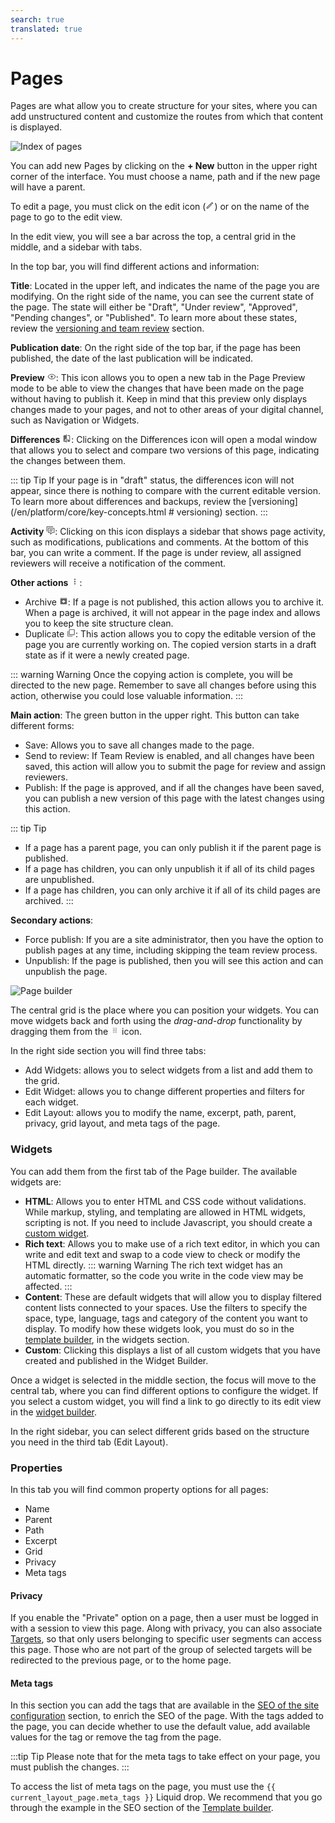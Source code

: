 ```yaml
---
search: true
translated: true
---
```


# Pages

Pages are what allow you to create structure for your sites, where you can add unstructured content and customize the routes from which that content is displayed.

![Index of pages](/assets/img/platform/page-index.png)

You can add new Pages by clicking on the **+ New** button in the upper right corner of the interface. You must choose a name, path and if the new page will have a parent.

To edit a page, you must click on the edit icon (<svg xmlns="http://www.w3.org/2000/svg" xmlns:xlink="http://www.w3.org/1999/xlink" aria-hidden="true" focusable="false" width="1em" height="1em" style="-ms-transform: rotate(360deg); -webkit-transform: rotate(360deg); transform: rotate(360deg);" preserveAspectRatio="xMidYMid meet" viewBox="0 0 24 24"><path d="M14.06 9l.94.94L5.92 19H5v-.92L14.06 9m3.6-6c-.25 0-.51.1-.7.29l-1.83 1.83l3.75 3.75l1.83-1.83c.39-.39.39-1.04 0-1.41l-2.34-2.34c-.2-.2-.45-.29-.71-.29m-3.6 3.19L3 17.25V21h3.75L17.81 9.94l-3.75-3.75z" fill="#626262"/><rect x="0" y="0" width="24" height="24" fill="rgba(0, 0, 0, 0)" /></svg>) or on the name of the page to go to the edit view.

In the edit view, you will see a bar across the top, a central grid in the middle, and a sidebar with tabs.

In the top bar, you will find different actions and information:

**Title**: Located in the upper left, and indicates the name of the page you are modifying. On the right side of the name, you can see the current state of the page. The state will either be "Draft", "Under review", "Approved", "Pending changes", or "Published". To learn more about these states, review the [versioning and team review](/en/platform/core/key-concepts.html) section.

**Publication date**: On the right side of the top bar, if the page has been published, the date of the last publication will be indicated.

**Preview** <svg xmlns="http://www.w3.org/2000/svg" xmlns:xlink="http://www.w3.org/1999/xlink" aria-hidden="true" focusable="false" width="1em" height="1em" style="-ms-transform: rotate(360deg); -webkit-transform: rotate(360deg); transform: rotate(360deg);" preserveAspectRatio="xMidYMid meet" viewBox="0 0 24 24"><path d="M12 9a3 3 0 0 1 3 3a3 3 0 0 1-3 3a3 3 0 0 1-3-3a3 3 0 0 1 3-3m0-4.5c5 0 9.27 3.11 11 7.5c-1.73 4.39-6 7.5-11 7.5S2.73 16.39 1 12c1.73-4.39 6-7.5 11-7.5M3.18 12a9.821 9.821 0 0 0 17.64 0a9.821 9.821 0 0 0-17.64 0z" fill="#626262"/><rect x="0" y="0" width="24" height="24" fill="rgba(0, 0, 0, 0)" /></svg>: This icon allows you to open a new tab in the Page Preview mode to be able to view the changes that have been made on the page without having to publish it. Keep in mind that this preview only displays changes made to your pages, and not to other areas of your digital channel, such as Navigation or Widgets.

**Differences** <svg xmlns="http://www.w3.org/2000/svg" xmlns:xlink="http://www.w3.org/1999/xlink" aria-hidden="true" focusable="false" width="1em" height="1em" style="-ms-transform: rotate(360deg); -webkit-transform: rotate(360deg); transform: rotate(360deg);" preserveAspectRatio="xMidYMid meet" viewBox="0 0 24 24"><path d="M19 3h-5v2h5v13l-5-6v9h5a2 2 0 0 0 2-2V5a2 2 0 0 0-2-2m-9 15H5l5-6m0-9H5c-1.11 0-2 .89-2 2v14a2 2 0 0 0 2 2h5v2h2V1h-2v2z" fill="#626262"/></svg>: Clicking on the Differences icon will open a modal window that allows you to select and compare two versions of this page, indicating the changes between them.

::: tip Tip
If your page is in "draft" status, the differences icon will not appear, since there is nothing to compare with the current editable version. To learn more about differences and backups, review the [versioning](/en/platform/core/key-concepts.html # versioning) section.
:::

**Activity** <svg xmlns="http://www.w3.org/2000/svg" xmlns:xlink="http://www.w3.org/1999/xlink" aria-hidden="true" focusable="false" width="1em" height="1em" style="-ms-transform: rotate(360deg); -webkit-transform: rotate(360deg); transform: rotate(360deg);" preserveAspectRatio="xMidYMid meet" viewBox="0 0 24 24"><path d="M12 23a1 1 0 01-1-1v-3H7a2 2 0 01-2-2V7a2 2 0 012-2h14a2 2 0 012 2v10a2 2 0 01-2 2h-4.1l-3.7 3.71a1 1 0 01-.7.29H12zm1-6v3.08L16.08 17H21V7H7v10h6zM3 15H1V3a2 2 0 012-2h16v2H3v12zm6-6h10v2H9V9zm0 4h8v2H9v-2z" fill="#626262"/></svg>: Clicking on this icon displays a sidebar that shows page activity, such as modifications, publications and comments. At the bottom of this bar, you can write a comment. If the page is under review, all assigned reviewers will receive a notification of the comment.

**Other actions** <svg xmlns="http://www.w3.org/2000/svg" xmlns:xlink="http://www.w3.org/1999/xlink" aria-hidden="true" focusable="false" width="1em" height="1em" style="-ms-transform: rotate(360deg); -webkit-transform: rotate(360deg); transform: rotate(360deg);" preserveAspectRatio="xMidYMid meet" viewBox="0 0 24 24"><path d="M12 16a2 2 0 0 1 2 2a2 2 0 0 1-2 2a2 2 0 0 1-2-2a2 2 0 0 1 2-2m0-6a2 2 0 0 1 2 2a2 2 0 0 1-2 2a2 2 0 0 1-2-2a2 2 0 0 1 2-2m0-6a2 2 0 0 1 2 2a2 2 0 0 1-2 2a2 2 0 0 1-2-2a2 2 0 0 1 2-2z" fill="#626262"/><rect x="0" y="0" width="24" height="24" fill="rgba(0, 0, 0, 0)" /></svg>:

- Archive <svg xmlns="http://www.w3.org/2000/svg" xmlns:xlink="http://www.w3.org/1999/xlink" aria-hidden="true" focusable="false" width="1em" height="1em" style="-ms-transform: rotate(360deg); -webkit-transform: rotate(360deg); transform: rotate(360deg);" preserveAspectRatio="xMidYMid meet" viewBox="0 0 24 24"><path d="M5.12 5l.81-1h12l.94 1M12 17.5L6.5 12H10v-2h4v2h3.5L12 17.5m8.54-12.27l-1.39-1.68C18.88 3.21 18.47 3 18 3H6c-.47 0-.88.21-1.16.55L3.46 5.23C3.17 5.57 3 6 3 6.5V19a2 2 0 0 0 2 2h14a2 2 0 0 0 2-2V6.5c0-.5-.17-.93-.46-1.27z" fill="#626262"/><rect x="0" y="0" width="24" height="24" fill="rgba(0, 0, 0, 0)" /></svg>: If a page is not published, this action allows you to archive it. When a page is archived, it will not appear in the page index and allows you to keep the site structure clean.
- Duplicate <svg xmlns="http://www.w3.org/2000/svg" xmlns:xlink="http://www.w3.org/1999/xlink" aria-hidden="true" focusable="false" width="1em" height="1em" style="-ms-transform: rotate(360deg); -webkit-transform: rotate(360deg); transform: rotate(360deg);" preserveAspectRatio="xMidYMid meet" viewBox="0 0 24 24"><path d="M20 16V4H8v12h12m2 0a2 2 0 0 1-2 2H8a2 2 0 0 1-2-2V4c0-1.11.89-2 2-2h12a2 2 0 0 1 2 2v12m-6 4v2H4a2 2 0 0 1-2-2V7h2v13h12z" fill="#626262"/><rect x="0" y="0" width="24" height="24" fill="rgba(0, 0, 0, 0)" /></svg>: This action allows you to copy the editable version of the page you are currently working on. The copied version starts in a draft state as if it were a newly created page.

::: warning Warning
Once the copying action is complete, you will be directed to the new page. Remember to save all changes before using this action, otherwise you could lose valuable information.
:::

**Main action**: The green button in the upper right. This button can take different forms:

- Save: Allows you to save all changes made to the page.
- Send to review: If Team Review is enabled, and all changes have been saved, this action will allow you to submit the page for review and assign reviewers.
- Publish: If the page is approved, and if all the changes have been saved, you can publish a new version of this page with the latest changes using this action.

::: tip Tip
* If a page has a parent page, you can only publish it if the parent page is published.
* If a page has children, you can only unpublish it if all of its child pages are unpublished.
* If a page has children, you can only archive it if all of its child pages are archived.
:::

**Secondary actions**:
- Force publish: If you are a site administrator, then you have the option to publish pages at any time, including skipping the team review process.
- Unpublish: If the page is published, then you will see this action and can unpublish the page.

![Page builder](/assets/img/platform/page-builder.png)

The central grid is the place where you can position your widgets. You can move widgets back and forth using the _drag-and-drop_ functionality by dragging them from the <svg xmlns="http://www.w3.org/2000/svg" xmlns:xlink="http://www.w3.org/1999/xlink" aria-hidden="true" focusable="false" width="1em" height="1em" style="-ms-transform: rotate(360deg); -webkit-transform: rotate(360deg); transform: rotate(360deg);" preserveAspectRatio="xMidYMid meet" viewBox="0 0 24 24"><path d="M7 19v-2h2v2H7m4 0v-2h2v2h-2m4 0v-2h2v2h-2m-8-4v-2h2v2H7m4 0v-2h2v2h-2m4 0v-2h2v2h-2m-8-4V9h2v2H7m4 0V9h2v2h-2m4 0V9h2v2h-2M7 7V5h2v2H7m4 0V5h2v2h-2m4 0V5h2v2h-2z" fill="#626262"/><rect x="0" y="0" width="24" height="24" fill="rgba(0, 0, 0, 0)" /></svg> icon.

In the right side section you will find three tabs:

- Add Widgets: allows you to select widgets from a list and add them to the grid.
- Edit Widget: allows you to change different properties and filters for each widget.
- Edit Layout: allows you to modify the name, excerpt, path, parent, privacy, grid layout, and meta tags of the page.

### Widgets

You can add them from the first tab of the Page builder. The available widgets are:

- **HTML**: Allows you to enter HTML and CSS code without validations. While markup, styling, and templating are allowed in HTML widgets, scripting is not. If you need to include Javascript, you should create a [custom widget](/en/platform/channels/widgets.html).
- **Rich text**: Allows you to make use of a rich text editor, in which you can write and edit text and swap to a code view to check or modify the HTML directly.
::: warning Warning
The rich text widget has an automatic formatter, so the code you write in the code view may be affected.
:::
- **Content**: These are default widgets that will allow you to display filtered content lists connected to your spaces. Use the filters to specify the space, type, language, tags and category of the content you want to display. To modify how these widgets look, you must do so in the [template builder](/en/platform/channels/templates.html), in the widgets section.
- **Custom**: Clicking this displays a list of all custom widgets that you have created and published in the Widget Builder.

Once a widget is selected in the middle section, the focus will move to the central tab, where you can find different options to configure the widget. If you select a custom widget, you will find a link to go directly to its edit view in the [widget builder](/en/platform/channels/widgets.html).

In the right sidebar, you can select different grids based on the structure you need in the third tab (Edit Layout).

### Properties

In this tab you will find common property options for all pages:

* Name
* Parent
* Path
* Excerpt
* Grid
* Privacy
* Meta tags

#### Privacy

If you enable the "Private" option on a page, then a user must be logged in with a session to view this page. Along with privacy, you can also associate [Targets](/en/platform/customers/targets.html), so that only users belonging to specific user segments can access this page. Those who are not part of the group of selected targets will be redirected to the previous page, or to the home page.

#### Meta tags

In this section you can add the tags that are available in the [SEO of the site configuration](/en/platform/channels/sites.html#seo) section, to enrich the SEO of the page. With the tags added to the page, you can decide whether to use the default value, add available values for the tag or remove the tag from the page.

:::tip Tip
Please note that for the meta tags to take effect on your page, you must publish the changes.
:::

To access the list of meta tags on the page, you must use the <span v-pre>`{{ current_layout_page.meta_tags }}`</span> Liquid drop. We recommend that you go through the example in the SEO section of the [Template builder](/en/platform/channels/templates.html#seo).
